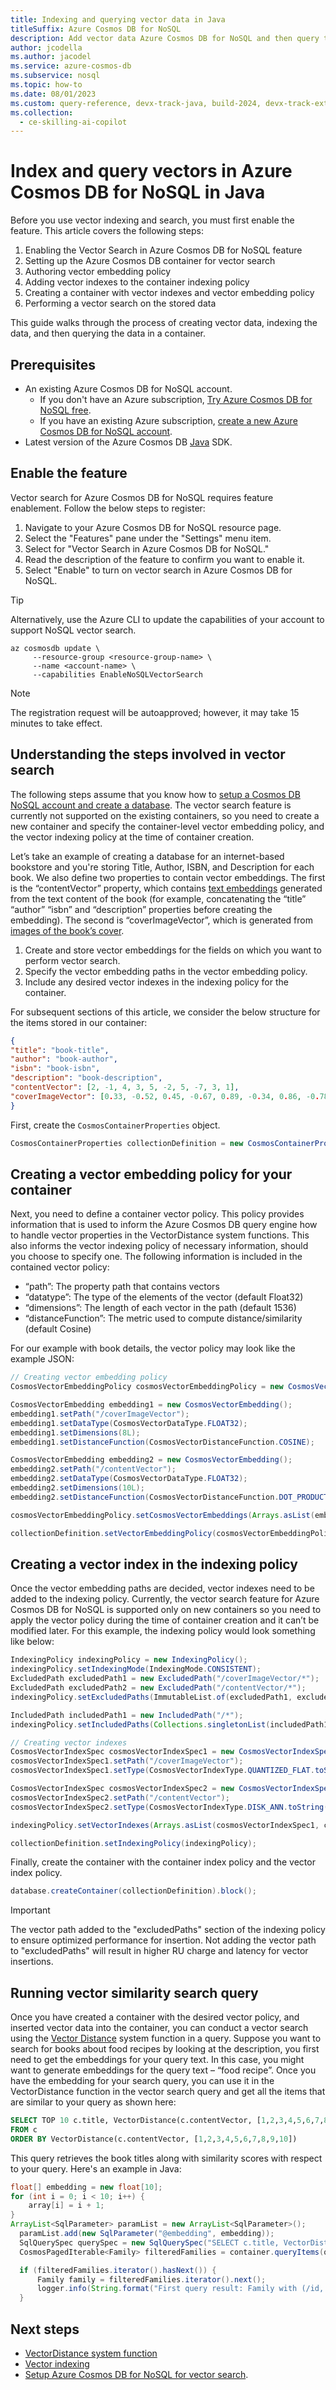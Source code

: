 ```yaml
---
title: Indexing and querying vector data in Java
titleSuffix: Azure Cosmos DB for NoSQL
description: Add vector data Azure Cosmos DB for NoSQL and then query the data efficiently in your Java application.
author: jcodella
ms.author: jacodel
ms.service: azure-cosmos-db
ms.subservice: nosql
ms.topic: how-to
ms.date: 08/01/2023
ms.custom: query-reference, devx-track-java, build-2024, devx-track-extended-java
ms.collection:
  - ce-skilling-ai-copilot
---
```


# Index and query vectors in Azure Cosmos DB for NoSQL in Java 

Before you use vector indexing and search, you must first enable the feature. This article covers the following steps:

1. Enabling the Vector Search in Azure Cosmos DB for NoSQL feature
2. Setting up the Azure Cosmos DB container for vector search
3. Authoring vector embedding policy
4. Adding vector indexes to the container indexing policy
5. Creating a container with vector indexes and vector embedding policy
6. Performing a vector search on the stored data

This guide walks through the process of creating vector data, indexing the data, and then querying the data in a container.

## Prerequisites
- An existing Azure Cosmos DB for NoSQL account.
  - If you don't have an Azure subscription, [Try Azure Cosmos DB for NoSQL free](https://cosmos.azure.com/try/).
  - If you have an existing Azure subscription, [create a new Azure Cosmos DB for NoSQL account](how-to-create-account.md).
- Latest version of the Azure Cosmos DB [Java](sdk-java-v4.md) SDK.

## Enable the feature
Vector search for Azure Cosmos DB for NoSQL requires feature enablement. Follow the below steps to register:

1. Navigate to your Azure Cosmos DB for NoSQL resource page.
2. Select the "Features" pane under the "Settings" menu item.
3. Select for "Vector Search in Azure Cosmos DB for NoSQL."
4. Read the description of the feature to confirm you want to enable it. 
5. Select "Enable" to turn on vector search in Azure Cosmos DB for NoSQL.

> [!TIP]
> Alternatively, use the Azure CLI to update the capabilities of your account to support NoSQL vector search.
>
> ```azurecli
> az cosmosdb update \
>      --resource-group <resource-group-name> \
>      --name <account-name> \
>      --capabilities EnableNoSQLVectorSearch
> ```

> [!NOTE]
> The registration request will be autoapproved; however, it may take 15 minutes to take effect.

## Understanding the steps involved in vector search 

The following steps assume that you know how to [setup a Cosmos DB NoSQL account and create a database](quickstart-portal.md). The vector search feature is currently not supported on the existing containers, so you need to create a new container and specify the container-level vector embedding policy, and the vector indexing policy at the time of container creation. 

Let’s take an example of creating a database for an internet-based bookstore and you're storing Title, Author, ISBN, and Description for each book. We also define two properties to contain vector embeddings. The first is the “contentVector” property, which contains [text embeddings](/azure/ai-services/openai/concepts/models#embeddings ) generated from the text content of the book (for example, concatenating the “title” “author” “isbn” and “description” properties before creating the embedding). The second is “coverImageVector”, which is generated from [images of the book’s cover](/azure/ai-services/computer-vision/concept-image-retrieval). 

1. Create and store vector embeddings for the fields on which you want to perform vector search. 
2. Specify the vector embedding paths in the vector embedding policy. 
3. Include any desired vector indexes in the indexing policy for the container. 

For subsequent sections of this article, we consider the below structure for the items stored in our container: 

```json
{
"title": "book-title", 
"author": "book-author", 
"isbn": "book-isbn", 
"description": "book-description", 
"contentVector": [2, -1, 4, 3, 5, -2, 5, -7, 3, 1], 
"coverImageVector": [0.33, -0.52, 0.45, -0.67, 0.89, -0.34, 0.86, -0.78] 
} 
```

First, create the `CosmosContainerProperties` object.
```java
CosmosContainerProperties collectionDefinition = new CosmosContainerProperties(UUID.randomUUID().toString(), "Partition_Key_Def");
```

## Creating a vector embedding policy for your container
Next, you need to define a container vector policy. This policy provides information that is used to inform the Azure Cosmos DB query engine how to handle vector properties in the VectorDistance system functions. This also informs the vector indexing policy of necessary information, should you choose to specify one.
The following information is included in the contained vector policy:

   * “path”: The property path that contains vectors  
   * “datatype”: The type of the elements of the vector (default Float32)  
   * “dimensions”: The length of each vector in the path (default 1536)  
   * “distanceFunction”: The metric used to compute distance/similarity (default Cosine)  

For our example with book details, the vector policy may look like the example JSON: 

```java
// Creating vector embedding policy
CosmosVectorEmbeddingPolicy cosmosVectorEmbeddingPolicy = new CosmosVectorEmbeddingPolicy();

CosmosVectorEmbedding embedding1 = new CosmosVectorEmbedding();
embedding1.setPath("/coverImageVector");
embedding1.setDataType(CosmosVectorDataType.FLOAT32);
embedding1.setDimensions(8L);
embedding1.setDistanceFunction(CosmosVectorDistanceFunction.COSINE);

CosmosVectorEmbedding embedding2 = new CosmosVectorEmbedding();
embedding2.setPath("/contentVector");
embedding2.setDataType(CosmosVectorDataType.FLOAT32);
embedding2.setDimensions(10L);
embedding2.setDistanceFunction(CosmosVectorDistanceFunction.DOT_PRODUCT);

cosmosVectorEmbeddingPolicy.setCosmosVectorEmbeddings(Arrays.asList(embedding1, embedding2, embedding3));

collectionDefinition.setVectorEmbeddingPolicy(cosmosVectorEmbeddingPolicy);
```


## Creating a vector index in the indexing policy 
Once the vector embedding paths are decided, vector indexes need to be added to the indexing policy. Currently, the vector search feature for Azure Cosmos DB for NoSQL is supported only on new containers so you need to apply the vector policy during the time of container creation and it can’t be modified later.  For this example, the indexing policy would look something like below: 

```java 
IndexingPolicy indexingPolicy = new IndexingPolicy();
indexingPolicy.setIndexingMode(IndexingMode.CONSISTENT);
ExcludedPath excludedPath1 = new ExcludedPath("/coverImageVector/*");
ExcludedPath excludedPath2 = new ExcludedPath("/contentVector/*");
indexingPolicy.setExcludedPaths(ImmutableList.of(excludedPath1, excludedPath2));

IncludedPath includedPath1 = new IncludedPath("/*");
indexingPolicy.setIncludedPaths(Collections.singletonList(includedPath1));

// Creating vector indexes
CosmosVectorIndexSpec cosmosVectorIndexSpec1 = new CosmosVectorIndexSpec();
cosmosVectorIndexSpec1.setPath("/coverImageVector");
cosmosVectorIndexSpec1.setType(CosmosVectorIndexType.QUANTIZED_FLAT.toString());

CosmosVectorIndexSpec cosmosVectorIndexSpec2 = new CosmosVectorIndexSpec();
cosmosVectorIndexSpec2.setPath("/contentVector");
cosmosVectorIndexSpec2.setType(CosmosVectorIndexType.DISK_ANN.toString());

indexingPolicy.setVectorIndexes(Arrays.asList(cosmosVectorIndexSpec1, cosmosVectorIndexSpec2, cosmosVectorIndexSpec3));

collectionDefinition.setIndexingPolicy(indexingPolicy);
``` 

Finally, create the container with the container index policy and the vector index policy.

```java 
database.createContainer(collectionDefinition).block();
```



>[!IMPORTANT]
> The vector path added to the "excludedPaths" section of the indexing policy to ensure optimized performance for insertion. Not adding the vector path to "excludedPaths" will result in higher RU charge and latency for vector insertions.

## Running vector similarity search query 

Once you have created a container with the desired vector policy, and inserted vector data into the container, you can conduct a vector search using the [Vector Distance](query/vectordistance.md) system function in a query.  Suppose you want to search for books about food recipes by looking at the description, you first need to get the embeddings for your query text. In this case, you might want to generate embeddings for the query text – “food recipe”. Once you have the embedding for your search query, you can use it in the VectorDistance function in the vector search query and get all the items that are similar to your query as shown here: 

```sql
SELECT TOP 10 c.title, VectorDistance(c.contentVector, [1,2,3,4,5,6,7,8,9,10]) AS SimilarityScore   
FROM c  
ORDER BY VectorDistance(c.contentVector, [1,2,3,4,5,6,7,8,9,10])   
```

This query retrieves the book titles along with similarity scores with respect to your query. Here's an example in Java:

```java
float[] embedding = new float[10];
for (int i = 0; i < 10; i++) {
    array[i] = i + 1;
}
ArrayList<SqlParameter> paramList = new ArrayList<SqlParameter>();
  paramList.add(new SqlParameter("@embedding", embedding));
  SqlQuerySpec querySpec = new SqlQuerySpec("SELECT c.title, VectorDistance(c.contentVector,@embedding) AS SimilarityScore  FROM c ORDER BY VectorDistance(c.contentVector,@embedding)", paramList);
  CosmosPagedIterable<Family> filteredFamilies = container.queryItems(querySpec, new CosmosQueryRequestOptions(), Family.class);

  if (filteredFamilies.iterator().hasNext()) {
      Family family = filteredFamilies.iterator().next();
      logger.info(String.format("First query result: Family with (/id, partition key) = (%s,%s)",family.getId(),family.getLastName()));
  }
```

## Next steps
- [VectorDistance system function](query/vectordistance.md)
- [Vector indexing](../index-policy.md)
- [Setup Azure Cosmos DB for NoSQL for vector search](../vector-search.md).
